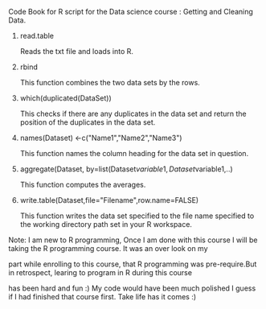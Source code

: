 Code Book for R script for the Data science course : Getting and Cleaning Data.

1.  read.table

	Reads the txt file and loads into R. 

2. rbind

	This function combines the two data sets by the rows.

3. which(duplicated(DataSet))

	This checks if there are any duplicates in the data set and return the position of the duplicates in the data set.

4. names(Dataset) <-c("Name1","Name2","Name3")

	This function names the column heading for the data set in question.

5. aggregate(Dataset, by=list(Dataset$variable1,Dataset$variable1,..)

	This function computes the averages.

6. write.table(Dataset,file="Filename",row.name=FALSE)

	This function writes the data set specified to the file name specified to the working directory path set in your R workspace.

Note: I am new to R programming, Once I am done with this course I will be taking the R programming course. It was an over look on my 

part while enrolling to this course, that R programming was pre-require.But in retrospect, learing to program in R during this course 

has been hard and fun :) My code would have been much polished I guess if I had finished that course first. Take life has it comes :)
